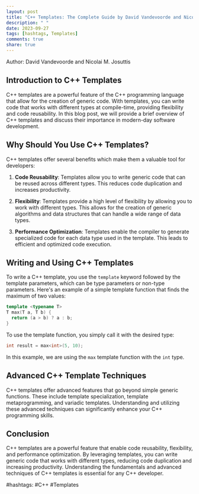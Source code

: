 ```yaml
---
layout: post
title: "C++ Templates: The Complete Guide by David Vandevoorde and Nicolai M. Josuttis"
description: " "
date: 2023-09-27
tags: [hashtags, Templates]
comments: true
share: true
---
```


Author: David Vandevoorde and Nicolai M. Josuttis

## Introduction to C++ Templates

C++ templates are a powerful feature of the C++ programming language that allow for the creation of generic code. With templates, you can write code that works with different types at compile-time, providing flexibility and code reusability. In this blog post, we will provide a brief overview of C++ templates and discuss their importance in modern-day software development.

## Why Should You Use C++ Templates?

C++ templates offer several benefits which make them a valuable tool for developers:

1. **Code Reusability**: Templates allow you to write generic code that can be reused across different types. This reduces code duplication and increases productivity.

2. **Flexibility**: Templates provide a high level of flexibility by allowing you to work with different types. This allows for the creation of generic algorithms and data structures that can handle a wide range of data types.

3. **Performance Optimization**: Templates enable the compiler to generate specialized code for each data type used in the template. This leads to efficient and optimized code execution.

## Writing and Using C++ Templates

To write a C++ template, you use the `template` keyword followed by the template parameters, which can be type parameters or non-type parameters. Here's an example of a simple template function that finds the maximum of two values:

```cpp
template <typename T>
T max(T a, T b) {
  return (a > b) ? a : b;
}
```

To use the template function, you simply call it with the desired type:

```cpp
int result = max<int>(5, 10);
```

In this example, we are using the `max` template function with the `int` type.

## Advanced C++ Template Techniques

C++ templates offer advanced features that go beyond simple generic functions. These include template specialization, template metaprogramming, and variadic templates. Understanding and utilizing these advanced techniques can significantly enhance your C++ programming skills.

## Conclusion

C++ templates are a powerful feature that enable code reusability, flexibility, and performance optimization. By leveraging templates, you can write generic code that works with different types, reducing code duplication and increasing productivity. Understanding the fundamentals and advanced techniques of C++ templates is essential for any C++ developer.

#hashtags: #C++ #Templates